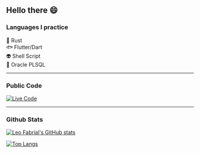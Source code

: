 ## Hello there :smile:



### Languages I practice
🦀 Rust\
🐟 Flutter/Dart\
👽 Shell Script\
🐙 Oracle PLSQL

---

### Public Code

[![Live Code](https://github-readme-stats.vercel.app/api/pin/?username=leofabrial&repo=live_code&theme=dracula)](https://github.com/leofabrial/live_code)

---

### Github Stats
[![Leo Fabrial's GitHub stats](https://github-readme-stats.vercel.app/api?username=leofabrial&show_icons=true&theme=dracula)](https://github.com/leofabrial)

[![Top Langs](https://github-readme-stats.vercel.app/api/top-langs/?username=leofabrial&theme=dracula)](https://github.com/leofabrial)